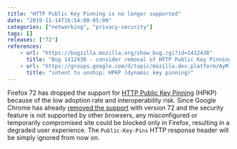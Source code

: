 ```yaml
---
title: "HTTP Public Key Pinning is no longer supported"
date: "2019-11-14T16:54:00-05:00"
categories: ["networking", "privacy-security"]
tags: []
releases: ["72"]
references:
    - url: "https://bugzilla.mozilla.org/show_bug.cgi?id=1412438"
      title: "Bug 1412438 - consider removal of HTTP Public Key Pinning (HPKP)"
    - url: "https://groups.google.com/d/topic/mozilla.dev.platform/AyMlrNHYepE/discussion"
      title: "intent to unship: HPKP (dynamic key pinning)"
---
```

Firefox 72 has dropped the support for [HTTP Public Key Pinning](https://developer.mozilla.org/docs/Web/HTTP/Public_Key_Pinning) (HPKP) because of the low adoption rate and interoperability risk. Since Google Chrome has already [removed the support](https://www.chromestatus.com/feature/5903385005916160) with version 72 and the security feature is not supported by other browsers, any misconfigured or temporarily compromised site could be blocked only in Firefox, resulting in a degraded user experience. The `Public-Key-Pins` HTTP response header will be simply ignored from now on.
